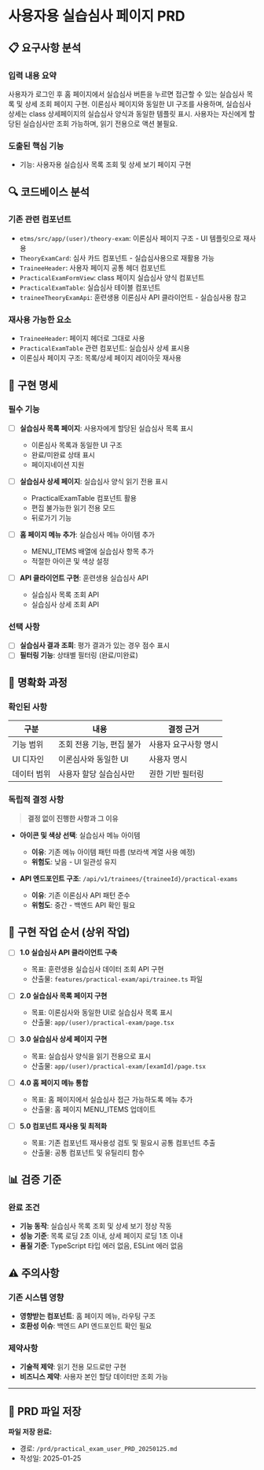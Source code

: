 # 사용자용 실습심사 페이지 PRD

## 📋 요구사항 분석

### 입력 내용 요약

사용자가 로그인 후 홈 페이지에서 실습심사 버튼을 누르면 접근할 수 있는 실습심사 목록 및 상세 조회 페이지 구현. 이론심사 페이지와 동일한 UI 구조를 사용하며, 실습심사 상세는 class 상세페이지의 실습심사 양식과 동일한 템플릿 표시. 사용자는 자신에게 할당된 실습심사만 조회 가능하며, 읽기 전용으로 액션 불필요.

### 도출된 핵심 기능

- 기능: 사용자용 실습심사 목록 조회 및 상세 보기 페이지 구현

## 🔍 코드베이스 분석

### 기존 관련 컴포넌트

- `etms/src/app/(user)/theory-exam`: 이론심사 페이지 구조 - UI 템플릿으로 재사용
- `TheoryExamCard`: 심사 카드 컴포넌트 - 실습심사용으로 재활용 가능
- `TraineeHeader`: 사용자 페이지 공통 헤더 컴포넌트
- `PracticalExamFormView`: class 페이지 실습심사 양식 컴포넌트
- `PracticalExamTable`: 실습심사 테이블 컴포넌트
- `traineeTheoryExamApi`: 훈련생용 이론심사 API 클라이언트 - 실습심사용 참고

### 재사용 가능한 요소

- `TraineeHeader`: 페이지 헤더로 그대로 사용
- `PracticalExamTable` 관련 컴포넌트: 실습심사 상세 표시용
- 이론심사 페이지 구조: 목록/상세 페이지 레이아웃 재사용

## 🎯 구현 명세

### 필수 기능

- [ ] **실습심사 목록 페이지**: 사용자에게 할당된 실습심사 목록 표시
  - 이론심사 목록과 동일한 UI 구조
  - 완료/미완료 상태 표시
  - 페이지네이션 지원
  
- [ ] **실습심사 상세 페이지**: 실습심사 양식 읽기 전용 표시
  - PracticalExamTable 컴포넌트 활용
  - 편집 불가능한 읽기 전용 모드
  - 뒤로가기 기능
  
- [ ] **홈 페이지 메뉴 추가**: 실습심사 메뉴 아이템 추가
  - MENU_ITEMS 배열에 실습심사 항목 추가
  - 적절한 아이콘 및 색상 설정
  
- [ ] **API 클라이언트 구현**: 훈련생용 실습심사 API
  - 실습심사 목록 조회 API
  - 실습심사 상세 조회 API

### 선택 사항

- [ ] **실습심사 결과 조회**: 평가 결과가 있는 경우 점수 표시
- [ ] **필터링 기능**: 상태별 필터링 (완료/미완료)

## 📝 명확화 과정

### 확인된 사항

| 구분      | 내용          | 결정 근거          |
| --------- | ------------- | ------------------ |
| 기능 범위 | 조회 전용 기능, 편집 불가 | 사용자 요구사항 명시 |
| UI 디자인 | 이론심사와 동일한 UI | 사용자 명시 |
| 데이터 범위 | 사용자 할당 실습심사만 | 권한 기반 필터링 |

### 독립적 결정 사항

> **결정 없이 진행한 사항과 그 이유**

- **아이콘 및 색상 선택**: 실습심사 메뉴 아이템
  - **이유**: 기존 메뉴 아이템 패턴 따름 (보라색 계열 사용 예정)
  - **위험도**: 낮음 - UI 일관성 유지

- **API 엔드포인트 구조**: `/api/v1/trainees/{traineeId}/practical-exams`
  - **이유**: 기존 이론심사 API 패턴 준수
  - **위험도**: 중간 - 백엔드 API 확인 필요

## 🚀 구현 작업 순서 (상위 작업)

- [ ] **1.0 실습심사 API 클라이언트 구축**
  - 목표: 훈련생용 실습심사 데이터 조회 API 구현
  - 산출물: `features/practical-exam/api/trainee.ts` 파일

- [ ] **2.0 실습심사 목록 페이지 구현**
  - 목표: 이론심사와 동일한 UI로 실습심사 목록 표시
  - 산출물: `app/(user)/practical-exam/page.tsx`

- [ ] **3.0 실습심사 상세 페이지 구현**
  - 목표: 실습심사 양식을 읽기 전용으로 표시
  - 산출물: `app/(user)/practical-exam/[examId]/page.tsx`

- [ ] **4.0 홈 페이지 메뉴 통합**
  - 목표: 홈 페이지에서 실습심사 접근 가능하도록 메뉴 추가
  - 산출물: 홈 페이지 MENU_ITEMS 업데이트

- [ ] **5.0 컴포넌트 재사용 및 최적화**
  - 목표: 기존 컴포넌트 재사용성 검토 및 필요시 공통 컴포넌트 추출
  - 산출물: 공통 컴포넌트 및 유틸리티 함수

## 📊 검증 기준

### 완료 조건

- **기능 동작**: 실습심사 목록 조회 및 상세 보기 정상 작동
- **성능 기준**: 목록 로딩 2초 이내, 상세 페이지 로딩 1초 이내
- **품질 기준**: TypeScript 타입 에러 없음, ESLint 에러 없음

## ⚠️ 주의사항

### 기존 시스템 영향

- **영향받는 컴포넌트**: 홈 페이지 메뉴, 라우팅 구조
- **호환성 이슈**: 백엔드 API 엔드포인트 확인 필요

### 제약사항

- **기술적 제약**: 읽기 전용 모드로만 구현
- **비즈니스 제약**: 사용자 본인 할당 데이터만 조회 가능

---

## 📁 PRD 파일 저장

**파일 저장 완료:**
- 경로: `/prd/practical_exam_user_PRD_20250125.md`
- 작성일: 2025-01-25